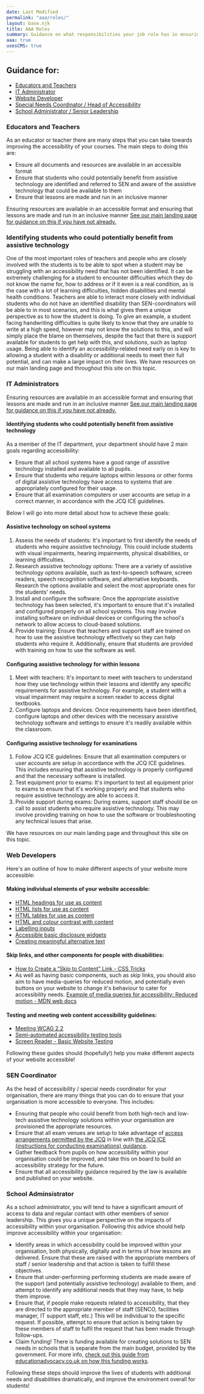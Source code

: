 ```yaml
---
date: Last Modified
permalink: "aaa/roles/"
layout: base.njk
title: AAA Roles
summary: Guidance on what responsibilities your job role has in ensuring learners are provided with the necessary support and accommodations they need throughout their education
aaa: true
usesCMS: true
---
```


## Guidance for:
* [Educators and Teachers](#educators)
* [IT Administrator](#ITAdmin)
* [Website Developer](#webDev)
* [Special Needs Coordinator / Head of Accessibility](#SENCoordinator)
* [School Administrator / Senior Leadership](#schoolAdmin)

<h3 id="educators">Educators and Teachers</h3>
As an educator or teacher there are many steps that you can take towards improving the accessibility of your courses. The main steps to doing this are:

* Ensure all documents and resources are available in an accessible format
* Ensure that students who could potentially benefit from assistive technology are identified and referred to SEN and aware of the assistive technology that could be available to them
* Ensure that lessons are made and run in an inclusive manner

Ensuring resources are available in an accessible format and ensuring that lessons are made and run in an inclusive manner [See our main landing page for guidance on this if you have not already.](/aaa/)

### Identifying students who could potentially benefit from assistive technology

One of the most important roles of teachers and people who are closely involved with the students is to be able to spot when a student may be struggling with an accessibility need that has not been identified. It can be extremely challenging for a student to encounter difficulties which they do not know the name for, how to address or if it even is a real condition, as is the case with a lot of learning difficulties, hidden disabilities and mental health conditions. Teachers are able to interact more closely with individual students who do not have an identified disability than SEN-coordinators will be able to in most scenarios, and this is what gives them a unique perspective as to how the student is doing. To give an example, a student facing handwriting difficulties is quite likely to know that they are unable to write at a high speed, however may not know the solutions to this, and will simply place the blame on themselves, despite the fact that there is support available for students to get help with this, and solutions, such as laptop usage. Being able to identify an accessibility-related need early on is key to allowing a student with a disability or additional needs to meet their full potential, and can make a large impact on their lives.
We have resources on our main landing page and throughout this site on this topic.

<h3 id="ITAdmin">IT Administrators</h3>

Ensuring resources are available in an accessible format and ensuring that lessons are made and run in an inclusive manner [See our main landing page for guidance on this if you have not already.](/aaa/)

#### Identifying students who could potentially benefit from assistive technology

As a member of the IT department, your department should have 2 main goals regarding accessibility:

*   Ensure that all school systems have a good range of assistive technology installed and available to all pupils.
*   Ensure that students who require laptops within lessons or other forms of digital assistive technology have access to systems that are appropriately configured for their usage.
*   Ensure that all examination computers or user accounts are setup in a correct manner, in accordance with the JCQ ICE guidelines.

Below I will go into more detail about how to achieve these goals:

#### Assistive technology on school systems

1.  Assess the needs of students: It's important to first identify the needs of students who require assistive technology. This could include students with visual impairments, hearing impairments, physical disabilities, or learning difficulties.
2.  Research assistive technology options: There are a variety of assistive technology options available, such as text-to-speech software, screen readers, speech recognition software, and alternative keyboards. Research the options available and select the most appropriate ones for the students' needs.
3.  Install and configure the software: Once the appropriate assistive technology has been selected, it's important to ensure that it's installed and configured properly on all school systems. This may involve installing software on individual devices or configuring the school's network to allow access to cloud-based solutions.
4.  Provide training: Ensure that teachers and support staff are trained on how to use the assistive technology effectively so they can help students who require it. Additionally, ensure that students are provided with training on how to use the software as well.

#### Configuring assistive technology for within lessons

1.  Meet with teachers: It's important to meet with teachers to understand how they use technology within their lessons and identify any specific requirements for assistive technology. For example, a student with a visual impairment may require a screen reader to access digital textbooks.
2.  Configure laptops and devices: Once requirements have been identified, configure laptops and other devices with the necessary assistive technology software and settings to ensure it's readily available within the classroom.

#### Configuring assistive technology for examinations

1.  Follow JCQ ICE guidelines: Ensure that all examination computers or user accounts are setup in accordance with the JCQ ICE guidelines. This includes ensuring that assistive technology is properly configured and that the necessary software is installed.
2.  Test equipment prior to exams: It's important to test all equipment prior to exams to ensure that it's working properly and that students who require assistive technology are able to access it.
3.  Provide support during exams: During exams, support staff should be on call to assist students who require assistive technology. This may involve providing training on how to use the software or troubleshooting any technical issues that arise.

We have resources on our main landing page and throughout this site on this topic.
<h3 id="webDev">Web Developers</h3>
Here's an outline of how to make different aspects of your website more accessible:

#### Making individual elements of your website accessible:

*   [HTML headings for use as content](/guides/html-headings-for-use-as-content/)
*   [HTML lists for use as content](/guides/html-lists-for-use-as-content/)
*   [HTML tables for use as content](/guides/html-tables-for-use-as-content/)
*   [HTML and colour contrast with content](/guides/html-and-colour-contrast-with-content/)
*   [Labelling inputs](/guides/labelling-inputs/)
*   [Accessible basic disclosure widgets](/guides/accessible-basic-disclosure-widgets/)
*   [Creating meaningful alternative text](/guides/creating-meaningful-alternative-text/)

#### Skip links, and other components for people with disabilities:

* [How to Create a “Skip to Content” Link - CSS Tricks](https://css-tricks.com/how-to-create-a-skip-to-content-link/)
* As well as having basic components, such as skip links, you should also aim to have media-queries for reduced motion, and potentially even buttons on your website to change it's behaviour to cater for accessibility needs. [Example of media queries for accessibility: Reduced motion - MDN web docs](https://developer.mozilla.org/en-US/docs/Web/CSS/Media_Queries/Using_Media_Queries_for_Accessibility)

#### Testing and meeting web content accessibility guidelines:

*   [Meeting WCAG 2.2](/guides/meeting-wcag-2-2/)
*   [Semi-automated accessibility testing tools](/guides/semi-automated-accessibility-testing-tools/)
*   [Screen Reader - Basic Website Testing](/guides/screen-reader-basic-website-testing/)

Following these guides should (hopefully!) help you make different aspects of your website accessible!
<h3 id="SENCoordinator">SEN Coordinator</h3>
As the head of accessibility / special needs coordinator for your organisation, there are many things that you can do to ensure that your organisation is more accessible to everyone. This includes:

*   Ensuring that people who could benefit from both high-tech and low-tech assistive technology solutions within your organisation are provisioned the appropriate resources.
*   Ensure that all exam venues are setup to take advantage of [access arrangements permitted by the JCQ](https://www.jcq.org.uk/exams-office/access-arrangements-and-special-consideration/regulations-and-guidance/) in line with [the JCQ ICE (instructions for conducting examinations) guidance](https://www.jcq.org.uk/exams-office/ice---instructions-for-conducting-examinations/).
*   Gather feedback from pupils on how accessibility within your organisation could be improved, and take this on board to build an accessibility strategy for the future.
*   Ensure that all accessibility guidance required by the law is available and published on your website.

<h3 id="schoolAdmin">School Adminsistrator</h3>
As a school administrator, you will tend to have a significant amount of access to data and regular contact with other members of senior leadership. This gives you a unique perspective on the impacts of accessibility within your organisation. Following this advice should help improve accessibility within your organisation:

*   Identify areas in which accessibility could be improved within your organisation, both physically, digitally and in terms of how lessons are delivered. Ensure that these are raised with the appropriate members of staff / senior leadership and that action is taken to fulfill these objectives.
*   Ensure that under-performing performing students are made aware of the support (and potentially assistive technology) available to them, and attempt to identify any additional needs that they may have, to help them improve.
*   Ensure that, if people make requests related to accessibility, that they are directed to the appropriate member of staff (SENCO, facilities manager, IT support staff, etc.) This will be individual to the specific request. If possible, attempt to ensure that action is being taken by these members of staff to fulfil the request that has been made through follow-ups.
*   Claim funding! There is funding available for creating solutions to SEN needs in schools that is separate from the main budget, provided by the government. For more info, [check out this guide from educationadvocacy.co.uk on how this funding works](https://educationadvocacy.co.uk/sen-funding/).

Following these steps should improve the lives of students with additional needs and disabilities dramatically, and improve the environment overall for students!